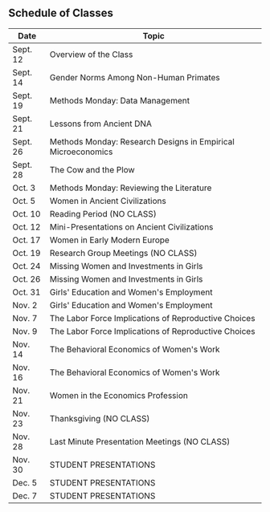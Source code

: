 ## Schedule of Classes

|  Date  |  Topic  |
| ------------ | ------- |
| Sept. 12 | Overview of the Class |
| Sept. 14 | Gender Norms Among Non-Human Primates |
| Sept. 19 | Methods Monday:  Data Management |
| Sept. 21 | Lessons from Ancient DNA |
| Sept. 26 | Methods Monday:  Research Designs in Empirical Microeconomics |
| Sept. 28 | The Cow and the Plow |
| Oct. 3 | Methods Monday:  Reviewing the Literature |
| Oct. 5 | Women in Ancient Civilizations | 
| Oct. 10 | Reading Period (NO CLASS) |
| Oct. 12 | Mini-Presentations on Ancient Civilizations |
| Oct. 17 | Women in Early Modern Europe |
| Oct. 19 | Research Group Meetings (NO CLASS) |
| Oct. 24 | Missing Women and Investments in Girls |
| Oct. 26 | Missing Women and Investments in Girls |
| Oct. 31 | Girls' Education and Women's Employment |
| Nov. 2 | Girls' Education and Women's Employment |
| Nov. 7 | The Labor Force Implications of Reproductive Choices |
| Nov. 9 | The Labor Force Implications of Reproductive Choices |
| Nov. 14 | The Behavioral Economics of Women's Work |
| Nov. 16 | The Behavioral Economics of Women's Work |
| Nov. 21 | Women in the Economics Profession |
| Nov. 23 | Thanksgiving (NO CLASS) |
| Nov. 28 | Last Minute Presentation Meetings (NO CLASS) |
| Nov. 30 | STUDENT PRESENTATIONS |
| Dec. 5 | STUDENT PRESENTATIONS |
| Dec. 7 | STUDENT PRESENTATIONS |
